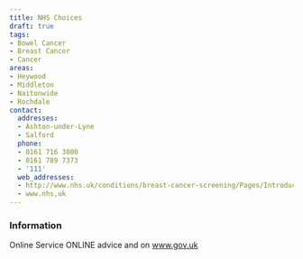 ```yaml
---
title: NHS Choices
draft: true
tags:
- Bowel Cancer
- Breast Cancer
- Cancer
areas:
- Heywood
- Middleton
- Naitonwide
- Rochdale
contact:
  addresses:
  - Ashton-under-Lyne
  - Salford
  phone:
  - 0161 716 3000
  - 0161 789 7373
  - '111'
  web_addresses:
  - http://www.nhs.uk/conditions/breast-cancer-screening/Pages/Introduction.aspx
  - www.nhs,uk
---
```


### Information
Online Service
ONLINE advice and on www.gov.uk

